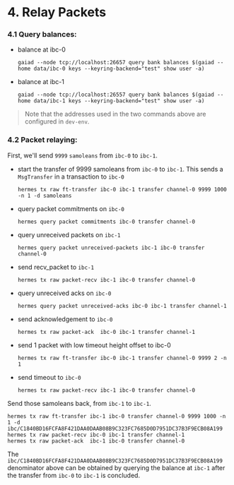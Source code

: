 # 4. Relay Packets

### 4.1 Query balances:

- balance at ibc-0

    ```shell script
    gaiad --node tcp://localhost:26657 query bank balances $(gaiad --home data/ibc-0 keys --keyring-backend="test" show user -a)
    ```

- balance at ibc-1

    ```shell script
    gaiad --node tcp://localhost:26557 query bank balances $(gaiad --home data/ibc-1 keys --keyring-backend="test" show user -a)
    ```

> Note that the addresses used in the two commands above are configured in `dev-env`.

### 4.2 Packet relaying:

First, we'll send `9999` `samoleans` from `ibc-0` to `ibc-1`.

- start the transfer of 9999 samoleans from `ibc-0` to `ibc-1`. This sends a `MsgTransfer` in a transaction to `ibc-0`

    ```shell script
    hermes tx raw ft-transfer ibc-0 ibc-1 transfer channel-0 9999 1000 -n 1 -d samoleans
    ```

- query packet commitments on `ibc-0`

    ```shell script
    hermes query packet commitments ibc-0 transfer channel-0
    ```

- query unreceived packets on `ibc-1`

    ```shell script
    hermes query packet unreceived-packets ibc-1 ibc-0 transfer channel-0
    ```

- send recv_packet to `ibc-1`

    ```shell script
    hermes tx raw packet-recv ibc-1 ibc-0 transfer channel-0
    ```

- query unreceived acks on `ibc-0`

    ```shell script
    hermes query packet unreceived-acks ibc-0 ibc-1 transfer channel-1
    ```

- send acknowledgement to `ibc-0`

    ```shell script
    hermes tx raw packet-ack  ibc-0 ibc-1 transfer channel-1
    ```

- send 1 packet with low timeout height offset to ibc-0

    ```shell script
    hermes tx raw ft-transfer ibc-0 ibc-1 transfer channel-0 9999 2 -n 1
    ```

- send timeout to `ibc-0`

    ```shell script
    hermes tx raw packet-recv ibc-1 ibc-0 transfer channel-0
    ```

Send those samoleans back, from `ibc-1` to `ibc-1`.

```shell script
hermes tx raw ft-transfer ibc-1 ibc-0 transfer channel-0 9999 1000 -n 1 -d ibc/C1840BD16FCFA8F421DAA0DAAB08B9C323FC7685D0D7951DC37B3F9ECB08A199
hermes tx raw packet-recv ibc-0 ibc-1 transfer channel-1
hermes tx raw packet-ack  ibc-1 ibc-0 transfer channel-0
```

The `ibc/C1840BD16FCFA8F421DAA0DAAB08B9C323FC7685D0D7951DC37B3F9ECB08A199` denominator above can be obtained by querying the balance at `ibc-1` after the transfer from `ibc-0` to `ibc-1` is concluded.
